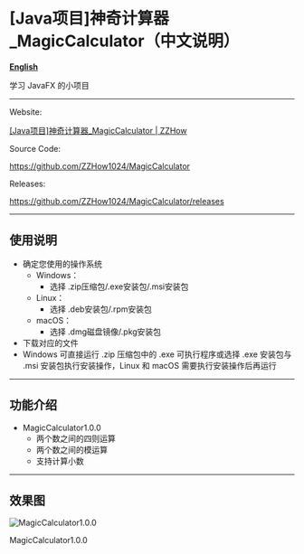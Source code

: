 # [Java项目]神奇计算器_MagicCalculator（中文说明）

[**English**]()

学习 JavaFX 的小项目

---

Website:

[[Java项目]神奇计算器_MagicCalculator | ZZHow](https://www.zzhow.com/MagicCalculator)

Source Code:

https://github.com/ZZHow1024/MagicCalculator

Releases:

https://github.com/ZZHow1024/MagicCalculator/releases

---

## 使用说明

- 确定您使用的操作系统
    - Windows：
        - 选择 .zip压缩包/.exe安装包/.msi安装包
    - Linux：
        - 选择 .deb安装包/.rpm安装包
    - macOS：
        - 选择 .dmg磁盘镜像/.pkg安装包
- 下载对应的文件
- Windows 可直接运行 .zip 压缩包中的 .exe 可执行程序或选择 .exe 安装包与 .msi 安装包执行安装操作，Linux 和 macOS 需要执行安装操作后再运行

---

## 功能介绍

- MagicCalculator1.0.0
    - 两个数之间的四则运算
    - 两个数之间的模运算
    - 支持计算小数

---

## **效果图**

![MagicCalculator1.0.0](https://www.notion.so/image/https%3A%2F%2Fprod-files-secure.s3.us-west-2.amazonaws.com%2F4b165318-6383-451c-8845-110b786c9f0a%2F9dbb7ccb-58ee-4516-ba4f-cafa5c052e08%2FMagicCalculator1.0.0.png?table=block&id=6e6b2017-4f61-4eff-95aa-918eec6296aa&t=6e6b2017-4f61-4eff-95aa-918eec6296aa&width=692&cache=v2)

MagicCalculator1.0.0
